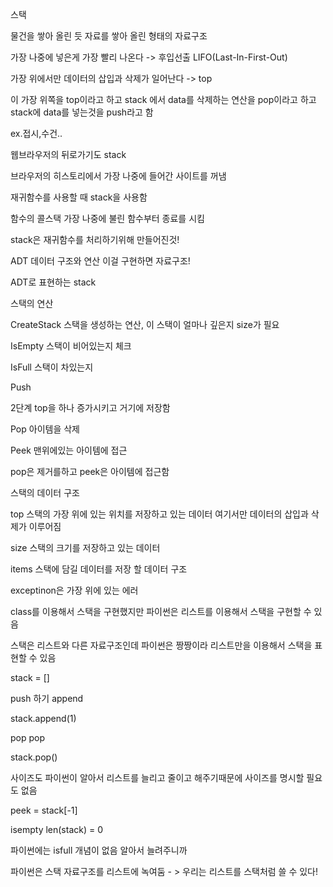 스택

물건을 쌓아 올린 듯 자료를 쌓아 올린 형태의 자료구조

가장 나중에 넣은게 가장 빨리 나온다 -> 후입선출 LIFO(Last-In-First-Out)

가장 위에서만 데이터의 삽입과 삭제가 일어난다 -> top

이 가장 위쪽을 top이라고 하고 stack 에서 data를 삭제하는 연산을  pop이라고 하고 stack에 data를 넣는것을 push라고 함

ex.접시,수건..

웹브라우저의 뒤로가기도 stack

브라우저의 히스토리에서 가장 나중에 들어간 사이트를 꺼냄

재귀함수를 사용할 때 stack을 사용함

함수의 콜스택 가장 나중에 불린 함수부터 종료를 시킴

stack은 재귀함수를 처리하기위해 만들어진것!

ADT 데이터 구조와 연산 이걸 구현하면 자료구조!

ADT로 표현하는 stack



스택의 연산

CreateStack 스택을 생성하는 연산, 이 스택이 얼마나 깊은지 size가 필요 

IsEmpty 스택이 비어있는지 체크

IsFull  스택이 차있는지

Push 

2단계 top을 하나 증가시키고 거기에 저장함

Pop 아이템을 삭제

Peek 맨위에있는 아이템에 접근

pop은 제거를하고 peek은 아이템에 접근함



스택의 데이터 구조

top 스택의 가장 위에 있는 위치를 저장하고 있는 데이터 여기서만 데이터의 삽입과 삭제가 이루어짐

size 스택의 크기를 저장하고 있는 데이터

items 스택에 담길 데이터를 저장 할 데이터 구조



exceptinon은 가장 위에 있는 에러



class를 이용해서 스택을 구현했지만 파이썬은 리스트를 이용해서 스택을 구현할 수 있음

스택은 리스트와 다른 자료구조인데 파이썬은 짱짱이라 리스트만을 이용해서 스택을 표현할 수 있음

stack = []

push 하기 append

stack.append(1)

pop pop

stack.pop()

사이즈도 파이썬이 알아서 리스트를 늘리고 줄이고 해주기때문에 사이즈를 명시할 필요도 없음

peek = stack[-1]

isempty len(stack) = 0

파이썬에는 isfull 개념이 없음 알아서 늘려주니까 

파이썬은 스택 자료구조를 리스트에 녹여둠 - > 우리는 리스트를 스택처럼 쓸 수 있다!







